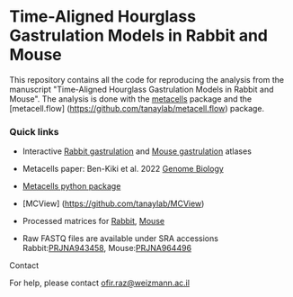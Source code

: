 Time-Aligned Hourglass Gastrulation Models in Rabbit and Mouse
=======================================================================
This repository contains all the code for reproducing the analysis from the manuscript "Time-Aligned Hourglass Gastrulation Models in Rabbit and Mouse". The analysis is done with the [metacells](https://github.com/tanaylab/metacells) package and the [metacell.flow] (https://github.com/tanaylab/metacell.flow) package.

### Quick links

- Interactive [Rabbit gastrulation](https://apps.tanaylab.com/MCV/oc_gastru/) and [Mouse gastrulation](https://apps.tanaylab.com/MCV/mm_gastru/) atlases

- Metacells paper: Ben-Kiki et al. 2022 [Genome Biology](https://doi.org/10.1186/s13059-022-02667-1)

- [Metacells python package](https://github.com/tanaylab/metacells)

- [MCView] (https://github.com/tanaylab/MCView)

- Processed matrices for [Rabbit](https://rabemb.s3.eu-west-1.amazonaws.com/oc_embexe_metacells.h5ad), [Mouse](https://rabemb.s3.eu-west-1.amazonaws.com/mm_embexe_metacells.h5ad)

- Raw FASTQ files are available under SRA accessions Rabbit:[PRJNA943458](https://www.ncbi.nlm.nih.gov/bioproject/PRJNA943458), Mouse:[PRJNA964496](https://www.ncbi.nlm.nih.gov/bioproject/PRJNA964496)


Contact

For help, please contact ofir.raz@weizmann.ac.il